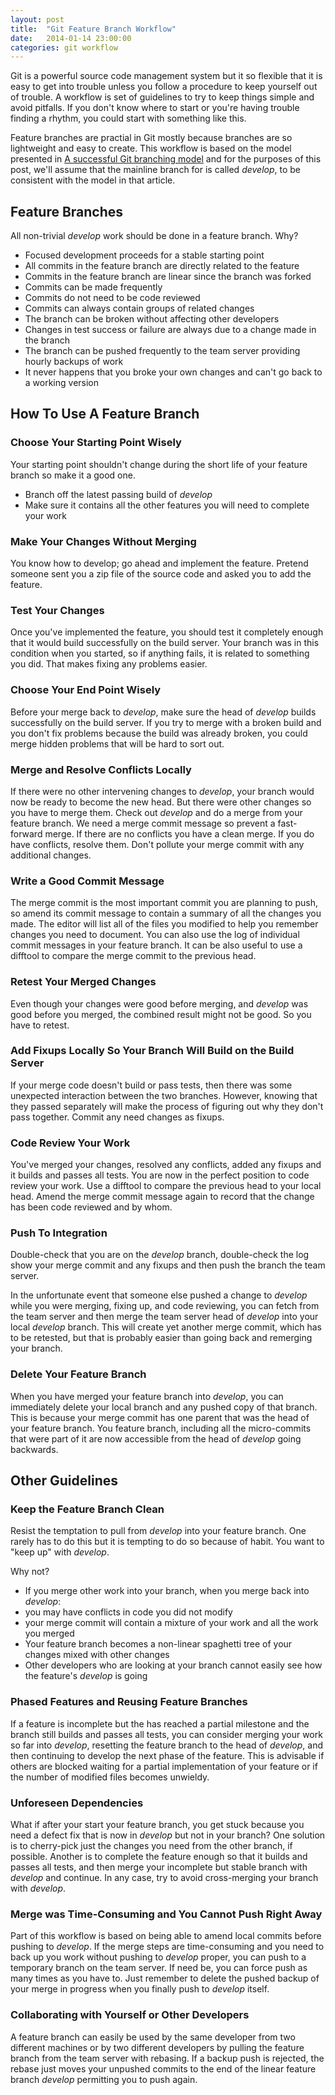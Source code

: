 ```yaml
---
layout: post
title:  "Git Feature Branch Workflow"
date:   2014-01-14 23:00:00
categories: git workflow
---
```


Git is a powerful source code management system but it so flexible that it is easy to get into trouble unless you follow a procedure to keep yourself out of trouble.  A workflow is set of guidelines to try to keep things simple and avoid pitfalls.  If you don't know where to start or you're having trouble finding a rhythm, you could start with something like this.

Feature branches are practial in Git mostly because branches are so lightweight and easy to create.  This workflow is based on the model presented in [A successful Git branching model](http://nvie.com/posts/a-successful-git-branching-model/) and for the purposes of this post, we'll assume that the mainline branch for is called _develop_, to be consistent with the model in that article.

## Feature Branches
All non-trivial _develop_ work should be done in a feature branch.  Why?


* Focused development proceeds for a stable starting point
* All commits in the feature branch are directly related to the feature
* Commits in the feature branch are linear since the branch was forked
* Commits can be made frequently
* Commits do not need to be code reviewed
* Commits can always contain groups of related changes
* The branch can be broken without affecting other developers
* Changes in test success or failure are always due to a change made in the branch
* The branch can be pushed frequently to the team server providing hourly backups of work
* It never happens that you broke your own changes and can't go back to a working version


## How To Use A Feature Branch

### Choose Your Starting Point Wisely
Your starting point shouldn't change during the short life of your feature branch so make it a good one.


* Branch off the latest passing build of _develop_
* Make sure it contains all the other features you will need to complete your work


### Make Your Changes Without Merging
You know how to develop; go ahead and implement the feature.  Pretend someone sent you a zip file of the source code and asked you to add the feature.

### Test Your Changes
Once you've implemented the feature, you should test it completely enough that it would build successfully on the build server.  Your branch was in this condition when you started, so if anything fails, it is related to something you did.  That makes fixing any problems easier.

### Choose Your End Point Wisely
Before your merge back to _develop_, make sure the head of _develop_ builds successfully on the build server.  If you try to merge with a broken build and you don't fix problems because the build was already broken, you could merge hidden problems that will be hard to sort out. 

### Merge and Resolve Conflicts Locally
If there were no other intervening changes to _develop_, your branch would now be ready to become the new head. But there were other changes so you have to merge them.  Check out _develop_ and do a merge from your feature branch.  We need a merge commit message so prevent a fast-forward merge.  If there are no conflicts you have a clean merge.  If you do have conflicts, resolve them.  Don't pollute your merge commit with any additional changes.

### Write a Good Commit Message
The merge commit is the most important commit you are planning to push, so amend its commit message to contain a summary of all the changes you made.  The editor will list all of the files you modified to help you remember changes you need to document.  You can also use the log of individual commit messages in your feature branch.  It can be also useful to use a difftool to compare the merge commit to the previous head.

### Retest Your Merged Changes
Even though your changes were good before merging, and _develop_ was good before you merged, the combined result might not be good.  So you have to retest.

### Add Fixups Locally So Your Branch Will Build on the Build Server
If your merge code doesn't build or pass tests, then there was some unexpected interaction between the two branches.  However, knowing that they passed separately will make the process of figuring out why they don't pass together.  Commit any need changes as fixups.

### Code Review Your Work
You've merged your changes, resolved any conflicts, added any fixups and it builds and passes all tests.  You are now in the perfect position to code review your work.  Use a difftool to compare the previous head to your local head.  Amend the merge commit message again to record that the change has been code reviewed and by whom.

### Push To Integration
Double-check that you are on the _develop_ branch, double-check the log show your merge commit and any fixups and then push the branch the team server.

In the unfortunate event that someone else pushed a change to _develop_ while you were merging, fixing up, and code reviewing, you can fetch from the team server and then merge the team server head of _develop_ into your local _develop_ branch.  This will create yet another merge commit, which has to be retested, but that is probably easier than going back and remerging your branch.

### Delete Your Feature Branch
When you have merged your feature branch into _develop_, you can immediately delete your local branch and any pushed copy of that branch.  This is because your merge commit has one parent that was the head of your feature branch.  You feature branch, including all the micro-commits that were part of it are now accessible from the head of _develop_ going backwards.

## Other Guidelines

### Keep the Feature Branch Clean
Resist the temptation to pull from _develop_ into your feature branch.  One rarely has to do this but it is tempting to do so because of habit.  You want to "keep up" with _develop_.
 
Why not?

* If you merge other work into your branch, when you merge back into _develop_:
* you may have conflicts in code you did not modify
* your merge commit will contain a mixture of your work and all the work you merged
* Your feature branch becomes a non-linear spaghetti tree of your changes mixed with other changes
* Other developers who are looking at your branch cannot easily see how the feature's _develop_ is going


### Phased Features and Reusing Feature Branches
If a feature is incomplete but the has reached a partial milestone and the branch still builds and passes all tests, you can consider merging your work so far into _develop_, resetting the feature branch to the head of _develop_, and then continuing to develop the next phase of the feature.  This is advisable if others are blocked waiting for a partial implementation of your feature or if the number of modified files becomes unwieldy.

### Unforeseen Dependencies
What if after your start your feature branch, you get stuck because you need a defect fix that is now in _develop_ but not in your branch?  One solution is to cherry-pick just the changes you need from the other branch, if possible.  Another is to complete the feature enough so that it builds and passes all tests, and then merge your incomplete but stable branch with _develop_ and continue.  In any case, try to avoid cross-merging your branch with _develop_.

### Merge was Time-Consuming and You Cannot Push Right Away
Part of this workflow is based on being able to amend local commits before pushing to _develop_.  If the merge steps are time-consuming and you need to back up you work without pushing to _develop_ proper, you can push to a temporary branch on the team server.  If need be, you can force push as many times as you have to.  Just remember to delete the pushed backup of your merge in progress when you finally push to _develop_ itself.

### Collaborating with Yourself or Other Developers
A feature branch can easily be used by the same developer from two different machines or by two different developers by pulling the feature branch from the team server with rebasing.  If a backup push is rejected, the rebase just moves your unpushed commits to the end of the linear feature branch _develop_ permitting you to push again.
